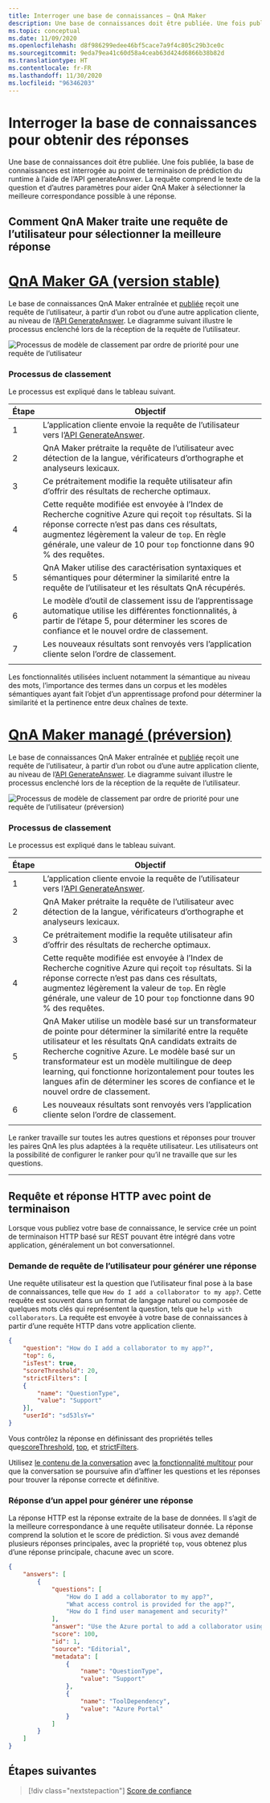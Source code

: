 ```yaml
---
title: Interroger une base de connaissances – QnA Maker
description: Une base de connaissances doit être publiée. Une fois publiée, la base de connaissances est interrogée au point de terminaison de prédiction du runtime à l’aide de l’API generateAnswer.
ms.topic: conceptual
ms.date: 11/09/2020
ms.openlocfilehash: d8f986299edee46bf5cace7a9f4c805c29b3ce0c
ms.sourcegitcommit: 9eda79ea41c60d58a4ceab63d424d6866b38b82d
ms.translationtype: HT
ms.contentlocale: fr-FR
ms.lasthandoff: 11/30/2020
ms.locfileid: "96346203"
---
```

# <a name="query-the-knowledge-base-for-answers"></a>Interroger la base de connaissances pour obtenir des réponses

Une base de connaissances doit être publiée. Une fois publiée, la base de connaissances est interrogée au point de terminaison de prédiction du runtime à l’aide de l’API generateAnswer. La requête comprend le texte de la question et d’autres paramètres pour aider QnA Maker à sélectionner la meilleure correspondance possible à une réponse.

## <a name="how-qna-maker-processes-a-user-query-to-select-the-best-answer"></a>Comment QnA Maker traite une requête de l’utilisateur pour sélectionner la meilleure réponse

# <a name="qna-maker-ga-stable-release"></a>[QnA Maker GA (version stable)](#tab/v1)

Le base de connaissances QnA Maker entraînée et [publiée](../quickstarts/create-publish-knowledge-base.md#publish-the-knowledge-base) reçoit une requête de l’utilisateur, à partir d’un robot ou d’une autre application cliente, au niveau de l’[API GenerateAnswer](../how-to/metadata-generateanswer-usage.md). Le diagramme suivant illustre le processus enclenché lors de la réception de la requête de l’utilisateur.

![Processus de modèle de classement par ordre de priorité pour une requête de l’utilisateur](../media/qnamaker-concepts-knowledgebase/ranker-v1.png)

### <a name="ranker-process"></a>Processus de classement

Le processus est expliqué dans le tableau suivant.

|Étape|Objectif|
|--|--|
|1|L’application cliente envoie la requête de l’utilisateur vers l’[API GenerateAnswer](../how-to/metadata-generateanswer-usage.md).|
|2|QnA Maker prétraite la requête de l’utilisateur avec détection de la langue, vérificateurs d’orthographe et analyseurs lexicaux.|
|3|Ce prétraitement modifie la requête utilisateur afin d’offrir des résultats de recherche optimaux.|
|4|Cette requête modifiée est envoyée à l’Index de Recherche cognitive Azure qui reçoit `top` résultats. Si la réponse correcte n’est pas dans ces résultats, augmentez légèrement la valeur de `top`. En règle générale, une valeur de 10 pour `top` fonctionne dans 90 % des requêtes.|
|5|QnA Maker utilise des caractérisation syntaxiques et sémantiques pour déterminer la similarité entre la requête de l’utilisateur et les résultats QnA récupérés.|
|6|Le modèle d’outil de classement issu de l’apprentissage automatique utilise les différentes fonctionnalités, à partir de l’étape 5, pour déterminer les scores de confiance et le nouvel ordre de classement.|
|7|Les nouveaux résultats sont renvoyés vers l’application cliente selon l’ordre de classement.|
|||

Les fonctionnalités utilisées incluent notamment la sémantique au niveau des mots, l’importance des termes dans un corpus et les modèles sémantiques ayant fait l’objet d’un apprentissage profond pour déterminer la similarité et la pertinence entre deux chaînes de texte.

# <a name="qna-maker-managed-preview-release"></a>[QnA Maker managé (préversion)](#tab/v2)

Le base de connaissances QnA Maker entraînée et [publiée](../quickstarts/create-publish-knowledge-base.md#publish-the-knowledge-base) reçoit une requête de l’utilisateur, à partir d’un robot ou d’une autre application cliente, au niveau de l’[API GenerateAnswer](../how-to/metadata-generateanswer-usage.md). Le diagramme suivant illustre le processus enclenché lors de la réception de la requête de l’utilisateur.

![Processus de modèle de classement par ordre de priorité pour une requête de l’utilisateur (préversion)](../media/qnamaker-concepts-knowledgebase/ranker-v2.png)

### <a name="ranker-process"></a>Processus de classement

Le processus est expliqué dans le tableau suivant.

|Étape|Objectif|
|--|--|
|1|L’application cliente envoie la requête de l’utilisateur vers l’[API GenerateAnswer](../how-to/metadata-generateanswer-usage.md).|
|2|QnA Maker prétraite la requête de l’utilisateur avec détection de la langue, vérificateurs d’orthographe et analyseurs lexicaux.|
|3|Ce prétraitement modifie la requête utilisateur afin d’offrir des résultats de recherche optimaux.|
|4|Cette requête modifiée est envoyée à l’Index de Recherche cognitive Azure qui reçoit `top` résultats. Si la réponse correcte n’est pas dans ces résultats, augmentez légèrement la valeur de `top`. En règle générale, une valeur de 10 pour `top` fonctionne dans 90 % des requêtes.|
|5|QnA Maker utilise un modèle basé sur un transformateur de pointe pour déterminer la similarité entre la requête utilisateur et les résultats QnA candidats extraits de Recherche cognitive Azure. Le modèle basé sur un transformateur est un modèle multilingue de deep learning, qui fonctionne horizontalement pour toutes les langues afin de déterminer les scores de confiance et le nouvel ordre de classement.|
|6|Les nouveaux résultats sont renvoyés vers l’application cliente selon l’ordre de classement.|
|||

Le ranker travaille sur toutes les autres questions et réponses pour trouver les paires QnA les plus adaptées à la requête utilisateur. Les utilisateurs ont la possibilité de configurer le ranker pour qu’il ne travaille que sur les questions. 

---

## <a name="http-request-and-response-with-endpoint"></a>Requête et réponse HTTP avec point de terminaison
Lorsque vous publiez votre base de connaissance, le service crée un point de terminaison HTTP basé sur REST pouvant être intégré dans votre application, généralement un bot conversationnel.

### <a name="the-user-query-request-to-generate-an-answer"></a>Demande de requête de l’utilisateur pour générer une réponse

Une requête utilisateur est la question que l’utilisateur final pose à la base de connaissances, telle que `How do I add a collaborator to my app?`. Cette requête est souvent dans un format de langage naturel ou composée de quelques mots clés qui représentent la question, tels que `help with collaborators`. La requête est envoyée à votre base de connaissances à partir d’une requête HTTP dans votre application cliente.

```json
{
    "question": "How do I add a collaborator to my app?",
    "top": 6,
    "isTest": true,
    "scoreThreshold": 20,
    "strictFilters": [
    {
        "name": "QuestionType",
        "value": "Support"
    }],
    "userId": "sd53lsY="
}
```

Vous contrôlez la réponse en définissant des propriétés telles que[scoreThreshold](./confidence-score.md#choose-a-score-threshold), [top](../how-to/improve-knowledge-base.md#use-the-top-property-in-the-generateanswer-request-to-get-several-matching-answers), et [strictFilters](../how-to/metadata-generateanswer-usage.md#filter-results-with-strictfilters-for-metadata-tags).

Utilisez [le contenu de la conversation](../how-to/metadata-generateanswer-usage.md#use-question-and-answer-results-to-keep-conversation-context) avec [la fonctionnalité multitour](../how-to/multiturn-conversation.md) pour que la conversation se poursuive afin d’affiner les questions et les réponses pour trouver la réponse correcte et définitive.

### <a name="the-response-from-a-call-to-generate-an-answer"></a>Réponse d’un appel pour générer une réponse

La réponse HTTP est la réponse extraite de la base de données. Il s’agit de la meilleure correspondance à une requête utilisateur donnée. La réponse comprend la solution et le score de prédiction. Si vous avez demandé plusieurs réponses principales, avec la propriété `top`, vous obtenez plus d’une réponse principale, chacune avec un score.

```json
{
    "answers": [
        {
            "questions": [
                "How do I add a collaborator to my app?",
                "What access control is provided for the app?",
                "How do I find user management and security?"
            ],
            "answer": "Use the Azure portal to add a collaborator using Access Control (IAM)",
            "score": 100,
            "id": 1,
            "source": "Editorial",
            "metadata": [
                {
                    "name": "QuestionType",
                    "value": "Support"
                },
                {
                    "name": "ToolDependency",
                    "value": "Azure Portal"
                }
            ]
        }
    ]
}
```


## <a name="next-steps"></a>Étapes suivantes

> [!div class="nextstepaction"]
> [Score de confiance](./confidence-score.md)
